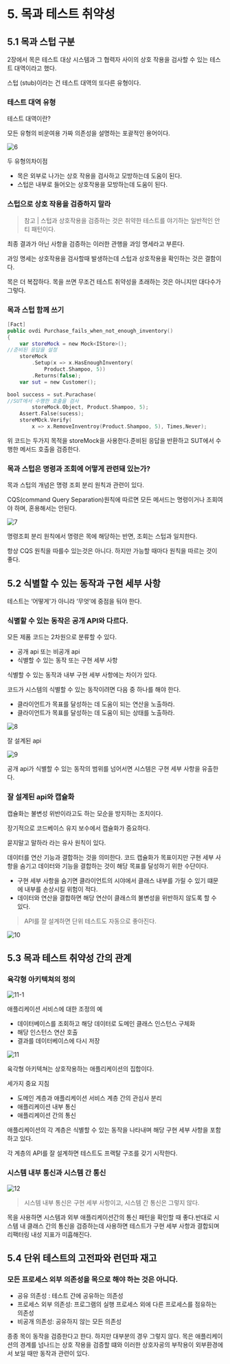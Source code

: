 # 5. 목과 테스트 취약성

## 5.1 목과 스텁 구분

2장에서 목은 테스트 대상 시스템과 그 협력자 사이의 상호 작용을 검사할 수 있는 테스트 대역이라고 했다.

스텁 (stub)이라는 건 테스트 대역의 또다른 유형이다.

### 테스트 대역 유형

테스트 대역이란?

모든 유형의 비운여용 가짜 의존성을 설명하는 포괄적인 용어이다.

![6](https://user-images.githubusercontent.com/78361650/189585205-9d719628-6b13-4a8d-8023-726cc2ea1a03.png)


두 유형의차이점

- 목은 외부로 나가는 상호 작용을 검사하고 모방하는데 도움이 된다.
- 스텁은 내부로 들어오는 상호작용을 모방하는데 도움이 된다.

### 스텁으로 상호 작용을 검증하지 말라

> 참고 | 스텁과 상호작용을 검증하는 것은 취약한 테스트를 야기하는 일반적인 안티 패턴이다.
> 

최종 결과가 아닌 사항을 검증하는 이러한 관행을 과잉 명세라고 부른다.

과잉 명세는 상호작용을 검사할때 발생하는데 스텁과 상호작용을 확인하는 것은  결함이다.

목은 더 복잡하다. 목을 쓰면 무조건 테스트 취약성을 초래하는 것은 아니지만 대다수가 그렇다.

### 목과 스텁 함께 쓰기

```swift
[Fact]
public ovdi Purchase_fails_when_not_enough_inventory()
{
	var storeMock = new Mock<IStore>();
//준비된 응답을 설정
	storeMock
		.Setup(x => x.HasEnoughInventory(
			Product.Shampoo, 5))
		.Returns(false);
	var sut = new Customer();

bool success = sut.Purachase(
//SUT에서 수행한 호출을 검사
		storeMock.Object, Product.Shampoo, 5);
	Assert.False(sucess);
	storeMOck.Verify(
		x => x.RemoveInventroy(Product.Shampoo, 5), Times,Never);

```

위 코드는 두가지 목적을 storeMock을 사용한다.준비된 응답을 반환하고 SUT에서 수행한 메서드 호출을 검증한다.

### 목과 스텁은 명령과 조회에 어떻게 관련돼 있는가?

목과 스텁의 개념은 명령 조회 분리 원칙과 관련이  있다.

 CQS(command Query Separation)원칙에 따르면 모든 메서드는 명령이거나 조회여야 하며, 혼용해서는 안된다.

![7](https://user-images.githubusercontent.com/78361650/189585226-50b70512-e7b2-41ce-b424-ed32323d054b.png)


명령조회 분리 원칙에서 명령은 목에 해당하는 반면, 조회는 스텁과 일치한다.

항상 CQS 원칙을 따를수 있는것은 아니다. 하지만 가능할 때마다 원칙을 따르는 것이 좋다.

## 5.2 식별할 수 있는 동작과 구현 세부 사항

테스트는 ‘어떻게'가 아니라 ‘무엇’에 중점을 둬야 한다. 

### 식별할 수 있는 동작은 공개 API와 다르다.

모든 제품 코드는 2차원으로 분류할 수 있다.

- 공개 api 또는 비공개 api
- 식별할 수 있는 동작 또는 구현 세부 사항

식별할 수 있는 동작과 내부 구현 세부 사항에는 차이가 있다.

코드가 시스템의 식별할 수 있는 동작이려면 다음 중 하나를 해야 한다.

- 클라이언트가 목표를 달성하는 데 도움이 되는 연산을 노출하라.
- 클라이언트가 목표를 달성하는 데 도움이 되는 상태를 노출하라.

![8](https://user-images.githubusercontent.com/78361650/189585239-4f5435f5-3fc5-41ee-8598-1f43a28b3d89.png)

잘 설계된 api

![9](https://user-images.githubusercontent.com/78361650/189585254-f9ff86ef-a588-4e46-9429-0a35122da227.png)

공개 api가 식별할 수 있는 동작의 범위를 넘어서면 시스템은 구현 세부 사항을 유출한다.

### 잘 설계된 api와 캡슐화

캡슐화는 불변성 위반이라고도 하는 모순을 방지하는 조치이다.

장기적으로 코드베이스 유지 보수에서 캡슐화가 중요하다.

묻지말고 말하라 라는 유사 원칙이 있다.

데이터를 연산 기능과 결합하는 것을 의미한다. 코드 캡슐화가 목표이지만 구현 세부 사항을 숨기고 데이터와 기능을 결합하는 것이 해당 목표를 달성하기 위한 수단이다.

- 구현 세부 사항을 숨기면 클라이언트의 시야에서 클래스 내부를 가릴 수 있기 떄문에 내부를 손상시킬 위험이 적다.
- 데이터와 연산을 결합하면 해당 연산이 클래스의 불변성을 위반하지 않도록 할 수 있다.

> API를 잘 설계하면 단위 테스트도 자동으로 좋아진다.
> 

![10](https://user-images.githubusercontent.com/78361650/189585268-4d370b1d-c63f-47d4-8762-647bc7b20a9f.png)

## 5.3 목과 테스트 취약성 간의 관계

### 육각형 아키텍쳐의 정의

![11-1](https://user-images.githubusercontent.com/78361650/189585333-edd7db81-53ce-4530-9d76-216ab5fc93ad.png)


애플리케이션 서비스에 대한 조정의 예

- 데이터베이스를 조회하고 해당 데이터로 도메인 클래스 인스턴스 구체화
- 해당 인스턴스 연산 호출
- 결과를 데이터베이스에 다시 저장

![11](https://user-images.githubusercontent.com/78361650/189585352-fdd3d95d-53f0-4a99-86af-06b02bd59fbb.png)

육각형 아키텍쳐는 상호작용하는 애플리케이션의 집합이다.

세가지 중요 지침

- 도메인 계층과 애플리케이션 서비스 계층 간의 관심사 분리
- 애플리케이션 내부 통신
- 애플리케이션 간의 통신

애플리케이션의 각 계층은 식별할 수 있는 동작을 나타내며 해당 구현 세부 사항을 포함하고 있다.

각 계층의 API를 잘 설계하면 테스트도 프랙탈 구조를 갖기 시작한다.

### 시스템 내부 통신과 시스템 간 통신

![12](https://user-images.githubusercontent.com/78361650/189585375-3c110247-a3f9-4590-8d4f-7daff09870d9.png)

> 시스템 내부 통신은 구현 세부 사항이고, 시스템 간 통신은 그렇지 않다.
> 

목을 사용하면 시스템과 외부 애플리케이션간의 통신 패턴을 확인할 때 좋다.반대로 시스템 내 클래스 간의 통신을 검증하는데 사용하면 테스트가 구현 세부 사항과 결합되며 리팩터링 내성 지표가 미흡해진다.

## 5.4 단위 테스트의 고전파와 런던파 재고

### 모든 프로세스 외부 의존성을 목으로 해야 하는 것은 아니다.

- 공유 의존성 : 테스트 간에 공유하는 의존성
- 프로세스 외부 의존성: 프로그램의 실행 프로세스 외에 다른 프로세스를 점유하는 의존성
- 비공개 의존성: 공유하지 않는 모든 의존성

종종 목이 동작을 검증한다고 한다. 하지만 대부분의 경우 그렇지 않다. 목은 애플리케이션의 경계를 넘나드는 상호 작용을 검증할 떄와 이러한 상호자굥의 부작용이 외부환경에서 보일 때만 동작과 관련이 있다.

